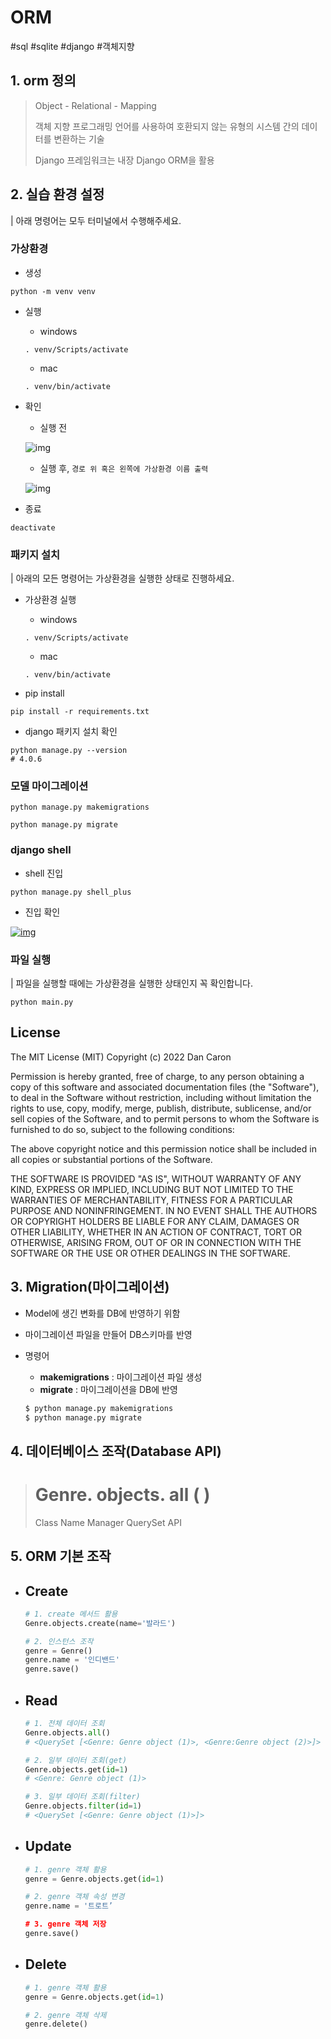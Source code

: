 # ORM

#sql #sqlite #django #객체지향



## 1. orm 정의

> Object - Relational - Mapping
>
> 객체 지향 프로그래밍 언어를 사용하여 호환되지 않는 유형의 시스템 간의 데이터를 변환하는 기술
>
> Django 프레임워크는 내장 Django ORM을 활용



## 2. 실습 환경 설정

| 아래 명령어는 모두 터미널에서 수행해주세요.

### 가상환경

- 생성

```
python -m venv venv
```

- 실행

  - windows

  ```
  . venv/Scripts/activate
  ```

  - mac

  ```
  . venv/bin/activate
  ```

- 확인

  - 실행 전

  ![img](https://github.com/kdt-hphk/DB-ORM/raw/master/assets/%EC%8B%A4%ED%96%89%EC%A0%84.png)

  - 실행 후, `경로 위 혹은 왼쪽에 가상환경 이름 출력`

  ![img](https://github.com/kdt-hphk/DB-ORM/raw/master/assets/%EC%8B%A4%ED%96%89%ED%9B%84.png)

- 종료

```
deactivate
```

### 패키지 설치

| 아래의 모든 명령어는 가상환경을 실행한 상태로 진행하세요.

- 가상환경 실행

  - windows

  ```
  . venv/Scripts/activate
  ```

  - mac

  ```
  . venv/bin/activate
  ```

- pip install

```
pip install -r requirements.txt 
```

- django 패키지 설치 확인

```
python manage.py --version
# 4.0.6
```

### 모델 마이그레이션

```
python manage.py makemigrations

python manage.py migrate
```

### django shell

- shell 진입

```
python manage.py shell_plus
```

- 진입 확인

[![img](https://github.com/kdt-hphk/DB-ORM/raw/master/assets/shell.png)](https://github.com/kdt-hphk/DB-ORM/blob/master/assets/shell.png)

### 파일 실행

| 파일을 실행할 때에는 가상환경을 실행한 상태인지 꼭 확인합니다.

```
python main.py
```

## License

The MIT License (MIT) Copyright (c) 2022 Dan Caron

Permission is hereby granted, free of charge, to any person obtaining a copy of this software and associated documentation files (the "Software"), to deal in the Software without restriction, including without limitation the rights to use, copy, modify, merge, publish, distribute, sublicense, and/or sell copies of the Software, and to permit persons to whom the Software is furnished to do so, subject to the following conditions:

The above copyright notice and this permission notice shall be included in all copies or substantial portions of the Software.

THE SOFTWARE IS PROVIDED "AS IS", WITHOUT WARRANTY OF ANY KIND, EXPRESS OR IMPLIED, INCLUDING BUT NOT LIMITED TO THE WARRANTIES OF MERCHANTABILITY, FITNESS FOR A PARTICULAR PURPOSE AND NONINFRINGEMENT. IN NO EVENT SHALL THE AUTHORS OR COPYRIGHT HOLDERS BE LIABLE FOR ANY CLAIM, DAMAGES OR OTHER LIABILITY, WHETHER IN AN ACTION OF CONTRACT, TORT OR OTHERWISE, ARISING FROM, OUT OF OR IN CONNECTION WITH THE SOFTWARE OR THE USE OR OTHER DEALINGS IN THE SOFTWARE.





## 3. Migration(마이그레이션)

- Model에 생긴 변화를 DB에 반영하기 위함

- 마이그레이션 파일을 만들어 DB스키마를 반영

- 명령어

  - **makemigrations** : 마이그레이션 파일 생성
  - **migrate** : 마이그레이션을 DB에 반영

  ```bash
  $ python manage.py makemigrations
  $ python manage.py migrate
  ```



## 4. 데이터베이스 조작(Database API)

> # Genre. objects. all ( )
>
> Class Name      Manager      QuerySet API



## 5. ORM 기본 조작

- ## Create

  ```python
  # 1. create 메서드 활용
  Genre.objects.create(name='발라드')
  
  # 2. 인스턴스 조작
  genre = Genre()
  genre.name = '인디밴드'
  genre.save()
  ```

  

- ## Read

  ```python
  # 1. 전체 데이터 조회
  Genre.objects.all()
  # <QuerySet [<Genre: Genre object (1)>, <Genre:Genre object (2)>]>
  
  # 2. 일부 데이터 조회(get)
  Genre.objects.get(id=1)
  # <Genre: Genre object (1)>
  
  # 3. 일부 데이터 조회(filter)
  Genre.objects.filter(id=1)
  # <QuerySet [<Genre: Genre object (1)>]>
  ```

  

- ## Update

  ```python
  # 1. genre 객체 활용
  genre = Genre.objects.get(id=1)
  
  # 2. genre 객체 속성 변경
  genre.name = '트로트’
  
  # 3. genre 객체 저장
  genre.save()
  ```

  

- ## Delete

  ```python
  # 1. genre 객체 활용
  genre = Genre.objects.get(id=1)
  
  # 2. genre 객체 삭제
  genre.delete()
  ```

  
